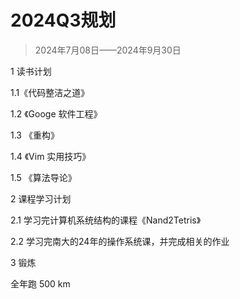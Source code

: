 # 2024Q3规划

> 2024年7月08日——2024年9月30日

1 读书计划

1.1《代码整洁之道》

1.2 《Googe 软件工程》

1.3 《重构》

1.4 《Vim 实用技巧》

1.5 《算法导论》

2 课程学习计划

2.1 学习完计算机系统结构的课程《Nand2Tetris》

2.2 学习完南大的24年的操作系统课，并完成相关的作业

3 锻炼

全年跑 500 km

